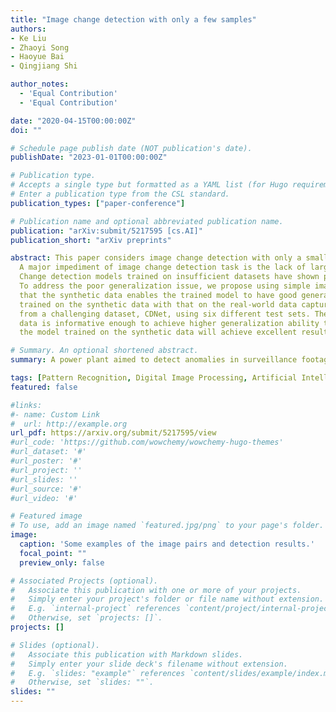 ```yaml
---
title: "Image change detection with only a few samples"
authors:
- Ke Liu
- Zhaoyi Song
- Haoyue Bai
- Qingjiang Shi

author_notes:
  - 'Equal Contribution'
  - 'Equal Contribution'

date: "2020-04-15T00:00:00Z"
doi: ""

# Schedule page publish date (NOT publication's date).
publishDate: "2023-01-01T00:00:00Z"

# Publication type.
# Accepts a single type but formatted as a YAML list (for Hugo requirements).
# Enter a publication type from the CSL standard.
publication_types: ["paper-conference"]

# Publication name and optional abbreviated publication name.
publication: "arXiv:submit/5217595 [cs.AI]"
publication_short: "arXiv preprints"

abstract: This paper considers image change detection with only a small number of samples, which is a significant problem in terms of a few annotations available.
  A major impediment of image change detection task is the lack of large annotated datasets covering a wide variety of scenes.
  Change detection models trained on insufficient datasets have shown poor generalization capability.
  To address the poor generalization issue, we propose using simple image processing methods for generating synthetic but informative datasets, and design an early fusion network based on object detection which could outperform the siamese neural network. Our key insight is
  that the synthetic data enables the trained model to have good generalization ability for various scenarios. We compare the model
  trained on the synthetic data with that on the real-world data captured
  from a challenging dataset, CDNet, using six different test sets. The results demonstrate that the synthetic
  data is informative enough to achieve higher generalization ability than the insufficient real-world data. Besides, the experiment shows that utilizing a few (often tens of) samples to fine-tune
  the model trained on the synthetic data will achieve excellent results.

# Summary. An optional shortened abstract.
summary: A power plant aimed to detect anomalies in surveillance footage. Given the scarcity of real-world data, realized a strategy to develop a synthetic dataset and train models to detect discrepancies in the footage.

tags: [Pattern Recognition, Digital Image Processing, Artificial Intelligence]
featured: false

#links:
#- name: Custom Link
#  url: http://example.org
url_pdf: https://arxiv.org/submit/5217595/view
#url_code: 'https://github.com/wowchemy/wowchemy-hugo-themes'
#url_dataset: '#'
#url_poster: '#'
#url_project: ''
#url_slides: ''
#url_source: '#'
#url_video: '#'

# Featured image
# To use, add an image named `featured.jpg/png` to your page's folder. 
image:
  caption: 'Some examples of the image pairs and detection results.'
  focal_point: ""
  preview_only: false

# Associated Projects (optional).
#   Associate this publication with one or more of your projects.
#   Simply enter your project's folder or file name without extension.
#   E.g. `internal-project` references `content/project/internal-project/index.md`.
#   Otherwise, set `projects: []`.
projects: []

# Slides (optional).
#   Associate this publication with Markdown slides.
#   Simply enter your slide deck's filename without extension.
#   E.g. `slides: "example"` references `content/slides/example/index.md`.
#   Otherwise, set `slides: ""`.
slides: ""
---
```

